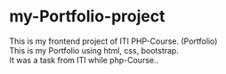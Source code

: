 # my-Portfolio-project
This is my frontend project of ITI PHP-Course.  (Portfolio)<br>
This is my Portfolio using html, css, bootstrap. <br>
It was a task from ITI while php-Course.. <br>
